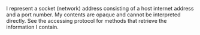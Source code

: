 I represent a socket (network) address consisting of a host internet address and a port number.  My contents are opaque and cannot be interpreted directly.  See the accessing protocol for methods that retrieve the information I contain.